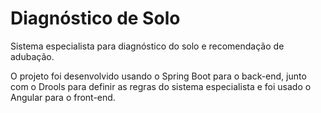 # Diagnóstico de Solo

Sistema especialista para diagnóstico do solo e recomendação de adubação.

O projeto foi desenvolvido usando o Spring Boot para o back-end, junto com o Drools para definir as regras do sistema especialista 
e foi usado o Angular para o front-end.
